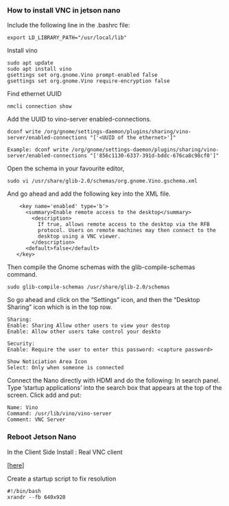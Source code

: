 ### How to install VNC in jetson nano



Include the following line in the .bashrc file:
```
export LD_LIBRARY_PATH="/usr/local/lib"

```
Install vino
```
sudo apt update
sudo apt install vino
gsettings set org.gnome.Vino prompt-enabled false
gsettings set org.gnome.Vino require-encryption false
```

Find ethernet UUID
```
nmcli connection show
```

Add the UUID to vino-server enabled-connections.
```
dconf write /org/gnome/settings-daemon/plugins/sharing/vino-server/enabled-connections "['<UUID of the ethernet>']"

Example: dconf write /org/gnome/settings-daemon/plugins/sharing/vino-server/enabled-connections "['856c1130-6337-391d-bddc-676ca8c98cf0']"
```
Open the schema in your favourite editor,
```
sudo vi /usr/share/glib-2.0/schemas/org.gnome.Vino.gschema.xml
```

And go ahead and add the following key into the XML file.

```
    <key name='enabled' type='b'>
      <summary>Enable remote access to the desktop</summary>
        <description>
          If true, allows remote access to the desktop via the RFB
          protocol. Users on remote machines may then connect to the
          desktop using a VNC viewer.
        </description>
      <default>false</default>
   </key>
```

Then compile the Gnome schemas with the glib-compile-schemas command.

```
sudo glib-compile-schemas /usr/share/glib-2.0/schemas
```

So go ahead and click on the “Settings” icon, and then the “Desktop Sharing” icon which is in the top row.
```
Sharing:
Enable: Sharing Allow other users to view your destop
Enable: Allow other users take control your deskto

Security:
Enable: Require the user to enter this password: <capture password>

Show Noticiation Area Icon
Select: Only when someone is connected

```
Connect the Nano directly with HDMI and do the following:
In search panel. Type ‘startup applications’ into the search box that appears at the top of the screen.
Click add and put:
```
Name: Vino
Command: /usr/lib/vino/vino-server
Comment: VNC Server
```

### Reboot Jetson Nano


In the Client Side Install : Real VNC client

[[here](https://www.realvnc.com/en/connect/download/viewer/linux/)]

Create a startup script to fix resolution
```
#!/bin/bash
xrandr --fb 640x920
```
